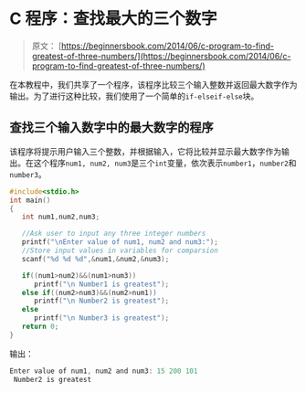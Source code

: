 # C 程序：查找最大的三个数字

> 原文： [https://beginnersbook.com/2014/06/c-program-to-find-greatest-of-three-numbers/](https://beginnersbook.com/2014/06/c-program-to-find-greatest-of-three-numbers/)

在本教程中，我们共享了一个程序，该程序比较三个输入整数并返回最大数字作为输出。为了进行这种比较，我们使用了一个简单的`if-elseif-else`块。

## 查找三个输入数字中的最大数字的程序

该程序将提示用户输入三个整数，并根据输入，它将比较并显示最大数字作为输出。在这个程序`num1, num2, num3`是三个`int`变量，依次表示`number1`，`number2`和`number3`。

```c
#include<stdio.h>
int main()
{
   int num1,num2,num3;

   //Ask user to input any three integer numbers
   printf("\nEnter value of num1, num2 and num3:");
   //Store input values in variables for comparsion
   scanf("%d %d %d",&num1,&num2,&num3);

   if((num1>num2)&&(num1>num3))
      printf("\n Number1 is greatest");
   else if((num2>num3)&&(num2>num1))
      printf("\n Number2 is greatest");
   else
      printf("\n Number3 is greatest");
   return 0;
}
```

输出：

```c
Enter value of num1, num2 and num3: 15 200 101
 Number2 is greatest
```